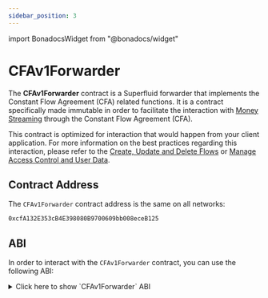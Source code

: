 ```yaml
---
sidebar_position: 3
---
```


import BonadocsWidget from "@bonadocs/widget"

# CFAv1Forwarder

The **CFAv1Forwarder** contract is a Superfluid forwarder that implements the Constant Flow Agreement (CFA) related functions.
It is a contract specifically made immutable in order to facilitate the interaction with [Money Streaming](/docs/protocol/money-streaming/overview.mdx) through the Constant Flow Agreement (CFA).

This contract is optimized for interaction that would happen from your client application.
For more information on the best practices regarding this interaction, please refer to the [Create, Update and Delete Flows](/docs/sdk/money-streaming/create-update-delete-flow) or [Manage Access Control and User Data](/docs/sdk/money-streaming/acl-user-data).

## Contract Address

The `CFAv1Forwarder` contract address is the same on all networks:

```
0xcfA132E353cB4E398080B9700609bb008eceB125
```

## ABI

In order to interact with the `CFAv1Forwarder` contract, you can use the following ABI:

<div>
<details>
<summary>Click here to show `CFAv1Forwarder` ABI</summary>
<p>
```json
[
  {
    "inputs": [
      {
        "internalType": "contract ISuperfluid",
        "name": "host",
        "type": "address"
      }
    ],
    "stateMutability": "nonpayable",
    "type": "constructor"
  },
  { "inputs": [], "name": "CFA_FWD_INVALID_FLOW_RATE", "type": "error" },
  {
    "inputs": [
      {
        "internalType": "contract ISuperToken",
        "name": "token",
        "type": "address"
      },
      { "internalType": "address", "name": "sender", "type": "address" },
      { "internalType": "address", "name": "receiver", "type": "address" },
      { "internalType": "int96", "name": "flowrate", "type": "int96" },
      { "internalType": "bytes", "name": "userData", "type": "bytes" }
    ],
    "name": "createFlow",
    "outputs": [{ "internalType": "bool", "name": "", "type": "bool" }],
    "stateMutability": "nonpayable",
    "type": "function"
  },
  {
    "inputs": [
      {
        "internalType": "contract ISuperToken",
        "name": "token",
        "type": "address"
      },
      { "internalType": "address", "name": "sender", "type": "address" },
      { "internalType": "address", "name": "receiver", "type": "address" },
      { "internalType": "bytes", "name": "userData", "type": "bytes" }
    ],
    "name": "deleteFlow",
    "outputs": [{ "internalType": "bool", "name": "", "type": "bool" }],
    "stateMutability": "nonpayable",
    "type": "function"
  },
  {
    "inputs": [
      {
        "internalType": "contract ISuperToken",
        "name": "token",
        "type": "address"
      },
      { "internalType": "address", "name": "account", "type": "address" }
    ],
    "name": "getAccountFlowInfo",
    "outputs": [
      { "internalType": "uint256", "name": "lastUpdated", "type": "uint256" },
      { "internalType": "int96", "name": "flowrate", "type": "int96" },
      { "internalType": "uint256", "name": "deposit", "type": "uint256" },
      { "internalType": "uint256", "name": "owedDeposit", "type": "uint256" }
    ],
    "stateMutability": "view",
    "type": "function"
  },
  {
    "inputs": [
      {
        "internalType": "contract ISuperToken",
        "name": "token",
        "type": "address"
      },
      { "internalType": "address", "name": "account", "type": "address" }
    ],
    "name": "getAccountFlowrate",
    "outputs": [
      { "internalType": "int96", "name": "flowrate", "type": "int96" }
    ],
    "stateMutability": "view",
    "type": "function"
  },
  {
    "inputs": [
      {
        "internalType": "contract ISuperToken",
        "name": "token",
        "type": "address"
      },
      { "internalType": "int96", "name": "flowrate", "type": "int96" }
    ],
    "name": "getBufferAmountByFlowrate",
    "outputs": [
      { "internalType": "uint256", "name": "bufferAmount", "type": "uint256" }
    ],
    "stateMutability": "view",
    "type": "function"
  },
  {
    "inputs": [
      {
        "internalType": "contract ISuperToken",
        "name": "token",
        "type": "address"
      },
      { "internalType": "address", "name": "sender", "type": "address" },
      { "internalType": "address", "name": "receiver", "type": "address" }
    ],
    "name": "getFlowInfo",
    "outputs": [
      { "internalType": "uint256", "name": "lastUpdated", "type": "uint256" },
      { "internalType": "int96", "name": "flowrate", "type": "int96" },
      { "internalType": "uint256", "name": "deposit", "type": "uint256" },
      { "internalType": "uint256", "name": "owedDeposit", "type": "uint256" }
    ],
    "stateMutability": "view",
    "type": "function"
  },
  {
    "inputs": [
      {
        "internalType": "contract ISuperToken",
        "name": "token",
        "type": "address"
      },
      { "internalType": "address", "name": "sender", "type": "address" },
      { "internalType": "address", "name": "flowOperator", "type": "address" }
    ],
    "name": "getFlowOperatorPermissions",
    "outputs": [
      { "internalType": "uint8", "name": "permissions", "type": "uint8" },
      { "internalType": "int96", "name": "flowrateAllowance", "type": "int96" }
    ],
    "stateMutability": "view",
    "type": "function"
  },
  {
    "inputs": [
      {
        "internalType": "contract ISuperToken",
        "name": "token",
        "type": "address"
      },
      { "internalType": "address", "name": "sender", "type": "address" },
      { "internalType": "address", "name": "receiver", "type": "address" }
    ],
    "name": "getFlowrate",
    "outputs": [
      { "internalType": "int96", "name": "flowrate", "type": "int96" }
    ],
    "stateMutability": "view",
    "type": "function"
  },
  {
    "inputs": [
      {
        "internalType": "contract ISuperToken",
        "name": "token",
        "type": "address"
      },
      { "internalType": "address", "name": "flowOperator", "type": "address" }
    ],
    "name": "grantPermissions",
    "outputs": [{ "internalType": "bool", "name": "", "type": "bool" }],
    "stateMutability": "nonpayable",
    "type": "function"
  },
  {
    "inputs": [
      {
        "internalType": "contract ISuperToken",
        "name": "token",
        "type": "address"
      },
      { "internalType": "address", "name": "flowOperator", "type": "address" }
    ],
    "name": "revokePermissions",
    "outputs": [{ "internalType": "bool", "name": "", "type": "bool" }],
    "stateMutability": "nonpayable",
    "type": "function"
  },
  {
    "inputs": [
      {
        "internalType": "contract ISuperToken",
        "name": "token",
        "type": "address"
      },
      { "internalType": "address", "name": "receiver", "type": "address" },
      { "internalType": "int96", "name": "flowrate", "type": "int96" }
    ],
    "name": "setFlowrate",
    "outputs": [{ "internalType": "bool", "name": "", "type": "bool" }],
    "stateMutability": "nonpayable",
    "type": "function"
  },
  {
    "inputs": [
      {
        "internalType": "contract ISuperToken",
        "name": "token",
        "type": "address"
      },
      { "internalType": "address", "name": "sender", "type": "address" },
      { "internalType": "address", "name": "receiver", "type": "address" },
      { "internalType": "int96", "name": "flowrate", "type": "int96" }
    ],
    "name": "setFlowrateFrom",
    "outputs": [{ "internalType": "bool", "name": "", "type": "bool" }],
    "stateMutability": "nonpayable",
    "type": "function"
  },
  {
    "inputs": [
      {
        "internalType": "contract ISuperToken",
        "name": "token",
        "type": "address"
      },
      { "internalType": "address", "name": "sender", "type": "address" },
      { "internalType": "address", "name": "receiver", "type": "address" },
      { "internalType": "int96", "name": "flowrate", "type": "int96" },
      { "internalType": "bytes", "name": "userData", "type": "bytes" }
    ],
    "name": "updateFlow",
    "outputs": [{ "internalType": "bool", "name": "", "type": "bool" }],
    "stateMutability": "nonpayable",
    "type": "function"
  },
  {
    "inputs": [
      {
        "internalType": "contract ISuperToken",
        "name": "token",
        "type": "address"
      },
      { "internalType": "address", "name": "flowOperator", "type": "address" },
      { "internalType": "uint8", "name": "permissions", "type": "uint8" },
      { "internalType": "int96", "name": "flowrateAllowance", "type": "int96" }
    ],
    "name": "updateFlowOperatorPermissions",
    "outputs": [{ "internalType": "bool", "name": "", "type": "bool" }],
    "stateMutability": "nonpayable",
    "type": "function"
  }
]

```
</p>
</details>
</div>

## CFA_FWD_INVALID_FLOW_RATE

```solidity
error CFA_FWD_INVALID_FLOW_RATE()
````

## \_cfa

```solidity
contract IConstantFlowAgreementV1 _cfa
```

## Fn constructor

```solidity
function constructor(
    contract ISuperfluid host
)
    public
```

#### Parameters

| Name   | Type                 | Description |
| :----- | :------------------- | :---------- |
| `host` | contract ISuperfluid |             |

## Fn setFlowrate

<BonadocsWidget widgetConfigUri="ipfs://bafkreie4jxs6zvo6xwdjdkfhxuks6efmpag2ywyz5kr24ztqyqvd2duqjy" contract="CFAv1Forwarder" functionKey="0x57e6aa36" />

#### Parameters

| Name       | Type                 | Description                                                             |
| :--------- | :------------------- | :---------------------------------------------------------------------- |
| `token`    | contract ISuperToken | Super token address                                                     |
| `receiver` | address              | The receiver of the flow                                                |
| `flowrate` | int96                | The wanted flowrate in wad/second. Only positive values are valid here. |

#### Return Values

| Name  | Type | Description |
| :---- | :--- | :---------- |
| `[0]` | bool | bool        |

Sets the given flowrate between msg.sender and a given receiver.
If there's no pre-existing flow and `flowrate` non-zero, a new flow is created.
If there's an existing flow and `flowrate` non-zero, the flowrate of that flow is updated.
If there's an existing flow and `flowrate` zero, the flow is deleted.
If the existing and given flowrate are equal, no action is taken.
On creation of a flow, a "buffer" amount is automatically detracted from the sender account's available balance.
If the sender account is solvent when the flow is deleted, this buffer is redeemed to it.

## Fn setFlowrateFrom

<BonadocsWidget widgetConfigUri="ipfs://bafkreie4jxs6zvo6xwdjdkfhxuks6efmpag2ywyz5kr24ztqyqvd2duqjy" contract="CFAv1Forwarder" functionKey="0xc5ad5c1a" />

#### Parameters

| Name       | Type                 | Description                                                             |
| :--------- | :------------------- | :---------------------------------------------------------------------- |
| `token`    | contract ISuperToken | Super token address                                                     |
| `sender`   | address              | The sender of the flow                                                  |
| `receiver` | address              | The receiver of the flow                                                |
| `flowrate` | int96                | The wanted flowrate in wad/second. Only positive values are valid here. |

#### Return Values

| Name  | Type | Description |
| :---- | :--- | :---------- |
| `[0]` | bool | bool        |

Like `setFlowrate`, but can be invoked by an account with flowOperator permissions
on behalf of the sender account.

## Fn getFlowrate

<BonadocsWidget widgetConfigUri="ipfs://bafkreie4jxs6zvo6xwdjdkfhxuks6efmpag2ywyz5kr24ztqyqvd2duqjy" contract="CFAv1Forwarder" functionKey="0x1d8b6526" />

_Currently, only 0 or 1 flows can exist between 2 accounts. This may change in the future._

#### Parameters

| Name       | Type                 | Description              |
| :--------- | :------------------- | :----------------------- |
| `token`    | contract ISuperToken | Super token address      |
| `sender`   | address              | The sender of the flow   |
| `receiver` | address              | The receiver of the flow |

#### Return Values

| Name       | Type  | Description                                                                        |
| :--------- | :---- | :--------------------------------------------------------------------------------- |
| `flowrate` | int96 | The flowrate from the sender to the receiver account. Returns 0 if no flow exists. |

Get the flowrate of the flow between 2 accounts if exists.

## Fn getFlowInfo

<BonadocsWidget widgetConfigUri="ipfs://bafkreie4jxs6zvo6xwdjdkfhxuks6efmpag2ywyz5kr24ztqyqvd2duqjy" contract="CFAv1Forwarder" functionKey="0x2860fd93" />

#### Parameters

| Name       | Type                 | Description              |
| :--------- | :------------------- | :----------------------- |
| `token`    | contract ISuperToken | Super token address      |
| `sender`   | address              | The sender of the flow   |
| `receiver` | address              | The receiver of the flow |

#### Return Values

| Name          | Type    | Description                                                              |
| :------------ | :------ | :----------------------------------------------------------------------- |
| `lastUpdated` | uint256 | Timestamp of last update (flowrate change) or zero if no flow exists     |
| `flowrate`    | int96   | Current flowrate of the flow or zero if no flow exists                   |
| `deposit`     | uint256 | Deposit amount locked as security buffer during the lifetime of the flow |
| `owedDeposit` | uint256 | Extra deposit amount borrowed to a SuperApp receiver by the flow sender  |

Get all available information about a flow (if exists).
If only the flowrate is needed, consider using `getFlowrate` instead.

## Fn getBufferAmountByFlowrate

```solidity
function getBufferAmountByFlowrate(
    contract ISuperToken token,
    int96 flowrate
)
    external
    returns (uint256 bufferAmount)
```
<BonadocsWidget widgetConfigUri="ipfs://bafkreie4jxs6zvo6xwdjdkfhxuks6efmpag2ywyz5kr24ztqyqvd2duqjy" contract="CFAv1Forwarder" functionKey="0x09f0b495" />

#### Parameters

| Name       | Type                 | Description                                            |
| :--------- | :------------------- | :----------------------------------------------------- |
| `token`    | contract ISuperToken | Super token address                                    |
| `flowrate` | int96                | The flowrate for which the buffer amount is calculated |

#### Return Values

| Name           | Type    | Description                                             |
| :------------- | :------ | :------------------------------------------------------ |
| `bufferAmount` | uint256 | The buffer amount required for the given configuration. |

Get the buffer amount required for the given token and flowrate.
This amount can vary based on the combination of token, flowrate and chain being queried.
The result for a given set of parameters can change over time,
because it depends on governance configurable protocol parameters.
Changes of the required buffer amount affect only flows created or updated after the change.

## Fn getAccountFlowrate

<BonadocsWidget widgetConfigUri="ipfs://bafkreie4jxs6zvo6xwdjdkfhxuks6efmpag2ywyz5kr24ztqyqvd2duqjy" contract="CFAv1Forwarder" functionKey="0x22c904d9" />

#### Parameters

| Name      | Type                 | Description         |
| :-------- | :------------------- | :------------------ |
| `token`   | contract ISuperToken | Super token address |
| `account` | address              | Account to query    |

#### Return Values

| Name       | Type  | Description                                                                               |
| :--------- | :---- | :---------------------------------------------------------------------------------------- |
| `flowrate` | int96 | The net flowrate (aggregate incoming minus aggregate outgoing flowrate), can be negative. |

Get the net flowrate of an account.

## Fn getAccountFlowInfo

<BonadocsWidget widgetConfigUri="ipfs://bafkreie4jxs6zvo6xwdjdkfhxuks6efmpag2ywyz5kr24ztqyqvd2duqjy" contract="CFAv1Forwarder" functionKey="0x0f1ac495" />

#### Parameters

| Name      | Type                 | Description         |
| :-------- | :------------------- | :------------------ |
| `token`   | contract ISuperToken | Super token address |
| `account` | address              | Account to query    |

#### Return Values

| Name          | Type    | Description                                                                                |
| :------------ | :------ | :----------------------------------------------------------------------------------------- |
| `lastUpdated` | uint256 | Timestamp of last update of a flow to or from the account (flowrate change)                |
| `flowrate`    | int96   | Current net aggregate flowrate                                                             |
| `deposit`     | uint256 | Aggregate deposit amount currently locked as security buffer for outgoing flows            |
| `owedDeposit` | uint256 | Aggregate extra deposit amount currently borrowed to SuperApps receiving from this account |

Get aggregated flow information (if any exist) of an account.
If only the net flowrate is needed, consider using `getAccountFlowrate` instead.

## Fn createFlow

<BonadocsWidget widgetConfigUri="ipfs://bafkreie4jxs6zvo6xwdjdkfhxuks6efmpag2ywyz5kr24ztqyqvd2duqjy" contract="CFAv1Forwarder" functionKey="0xe15536b6" />

#### Parameters

| Name       | Type                 | Description                                                          |
| :--------- | :------------------- | :------------------------------------------------------------------- |
| `token`    | contract ISuperToken | Super token address                                                  |
| `sender`   | address              | Sender address of the flow                                           |
| `receiver` | address              | Receiver address of the flow                                         |
| `flowrate` | int96                | The flowrate in wad/second to be set initially                       |
| `userData` | bytes                | (optional) User data to be set. Should be set to zero if not needed. |

#### Return Values

| Name  | Type | Description |
| :---- | :--- | :---------- |
| `[0]` | bool | bool        |

Low-level wrapper of createFlow/createFlowByOperator.
If the address of msg.sender is not the same as the address of the `sender` argument,
createFlowByOperator is used internally. In this case msg.sender needs to have permission to create flows
on behalf of the given sender account with sufficient flowRateAllowance.
Currently, only 1 flow can exist between 2 accounts, thus `createFlow` will fail if one already exists.

## Fn updateFlow

<BonadocsWidget widgetConfigUri="ipfs://bafkreie4jxs6zvo6xwdjdkfhxuks6efmpag2ywyz5kr24ztqyqvd2duqjy" contract="CFAv1Forwarder" functionKey="0x0c033991" />

#### Parameters

| Name       | Type                 | Description                                                          |
| :--------- | :------------------- | :------------------------------------------------------------------- |
| `token`    | contract ISuperToken | Super token address                                                  |
| `sender`   | address              | Sender address of the flow                                           |
| `receiver` | address              | Receiver address of the flow                                         |
| `flowrate` | int96                | The flowrate in wad/second the flow should be updated to             |
| `userData` | bytes                | (optional) User data to be set. Should be set to zero if not needed. |

#### Return Values

| Name  | Type | Description |
| :---- | :--- | :---------- |
| `[0]` | bool | bool        |

Low-level wrapper if updateFlow/updateFlowByOperator.
If the address of msg.sender doesn't match the address of the `sender` argument,
updateFlowByOperator is invoked. In this case msg.sender needs to have permission to update flows
on behalf of the given sender account with sufficient flowRateAllowance.

## Fn deleteFlow

<BonadocsWidget widgetConfigUri="ipfs://bafkreie4jxs6zvo6xwdjdkfhxuks6efmpag2ywyz5kr24ztqyqvd2duqjy" contract="CFAv1Forwarder" functionKey="0xb4b333c6" />

#### Parameters

| Name       | Type                 | Description                                                          |
| :--------- | :------------------- | :------------------------------------------------------------------- |
| `token`    | contract ISuperToken | Super token address                                                  |
| `sender`   | address              | Sender address of the flow                                           |
| `receiver` | address              | Receiver address of the flow                                         |
| `userData` | bytes                | (optional) User data to be set. Should be set to zero if not needed. |

#### Return Values

| Name  | Type | Description |
| :---- | :--- | :---------- |
| `[0]` | bool | bool        |

Low-level wrapper of deleteFlow/deleteFlowByOperator.
If msg.sender isn't the same as sender address, msg.sender needs to have permission
to delete flows on behalf of the given sender account.

## Fn grantPermissions

<BonadocsWidget widgetConfigUri="ipfs://bafkreie4jxs6zvo6xwdjdkfhxuks6efmpag2ywyz5kr24ztqyqvd2duqjy" contract="CFAv1Forwarder" functionKey="0x7243fb93" />

#### Parameters

| Name           | Type                 | Description                              |
| :------------- | :------------------- | :--------------------------------------- |
| `token`        | contract ISuperToken | Super token address                      |
| `flowOperator` | address              | Account to which permissions are granted |

#### Return Values

| Name  | Type | Description |
| :---- | :--- | :---------- |
| `[0]` | bool | bool        |

Grants a flowOperator permission to create/update/delete flows on behalf of msg.sender.
In order to restrict what a flowOperator can or can't do, the flowOperator account
should be a contract implementing the desired restrictions.

## Fn revokePermissions

<BonadocsWidget widgetConfigUri="ipfs://bafkreie4jxs6zvo6xwdjdkfhxuks6efmpag2ywyz5kr24ztqyqvd2duqjy" contract="CFAv1Forwarder" functionKey="0x0bd0728d" />

#### Parameters

| Name           | Type                 | Description                                |
| :------------- | :------------------- | :----------------------------------------- |
| `token`        | contract ISuperToken | Super token address                        |
| `flowOperator` | address              | Account from which permissions are revoked |

#### Return Values

| Name  | Type | Description |
| :---- | :--- | :---------- |
| `[0]` | bool | bool        |

Revokes all permissions previously granted to a flowOperator by msg.sender.
Revocation doesn't undo or reset flows previously created/updated by the flowOperator.
In order to be sure about the state of flows at the time of revocation, you need to check that state
either in the same transaction or after this transaction.

## Fn updateFlowOperatorPermissions

<BonadocsWidget widgetConfigUri="ipfs://bafkreie4jxs6zvo6xwdjdkfhxuks6efmpag2ywyz5kr24ztqyqvd2duqjy" contract="CFAv1Forwarder" functionKey="0x30885591" />

#### Parameters

| Name                | Type                 | Description                                                                              |
| :------------------ | :------------------- | :--------------------------------------------------------------------------------------- |
| `token`             | contract ISuperToken | Super token address                                                                      |
| `flowOperator`      | address              | Account for which permissions are set on behalf of msg.sender                            |
| `permissions`       | uint8                | Bitmask for create/update/delete permission flags. See library `FlowOperatorDefinitions` |
| `flowrateAllowance` | int96                | Max. flowrate in wad/second the operator can set for individual flows.                   |

#### Return Values

| Name  | Type | Description |
| :---- | :--- | :---------- |
| `[0]` | bool | bool        |

Low-level wrapper of `IConstantFlowAgreementV1.updateFlowOperatorPermissions`
flowrateAllowance does NOT restrict the net flowrate a flowOperator is able to set.
In order to restrict that, flowOperator needs to be a contract implementing the wanted limitations.

## Fn getFlowOperatorPermissions

<BonadocsWidget widgetConfigUri="ipfs://bafkreie4jxs6zvo6xwdjdkfhxuks6efmpag2ywyz5kr24ztqyqvd2duqjy" contract="CFAv1Forwarder" functionKey="0x4d3f60f9" />

#### Parameters

| Name           | Type                 | Description                                          |
| :------------- | :------------------- | :--------------------------------------------------- |
| `token`        | contract ISuperToken | Super token address                                  |
| `sender`       | address              | The account which (possibly) granted permissions      |
| `flowOperator` | address              | Account to which (possibly) permissions were granted |

#### Return Values

| Name                | Type  | Description                                                                           |
| :------------------ | :---- | :------------------------------------------------------------------------------------ |
| `permissions`       | uint8 | A bitmask of the permissions currently granted (or not) by `sender` to `flowOperator` |
| `flowrateAllowance` | int96 | Max. flowrate in wad/second the flowOperator can set for individual flows.            |

Get the currently set permissions granted to the given flowOperator by the given sender account.

## Fn \_setFlowrateFrom

<BonadocsWidget widgetConfigUri="ipfs://bafkreie4jxs6zvo6xwdjdkfhxuks6efmpag2ywyz5kr24ztqyqvd2duqjy" contract="CFAv1Forwarder" functionKey="0xc5ad5c1a" />

#### Parameters

| Name       | Type                 | Description |
| :--------- | :------------------- | :---------- |
| `token`    | contract ISuperToken |             |
| `sender`   | address              |             |
| `receiver` | address              |             |
| `flowrate` | int96                |             |

## Fn \_createFlow

<BonadocsWidget widgetConfigUri="ipfs://bafkreie4jxs6zvo6xwdjdkfhxuks6efmpag2ywyz5kr24ztqyqvd2duqjy" contract="CFAv1Forwarder" functionKey="0xe15536b6" />

#### Parameters

| Name       | Type                 | Description |
| :--------- | :------------------- | :---------- |
| `token`    | contract ISuperToken |             |
| `sender`   | address              |             |
| `receiver` | address              |             |
| `flowrate` | int96                |             |
| `userData` | bytes                |             |

## Fn \_updateFlow

<BonadocsWidget widgetConfigUri="ipfs://bafkreie4jxs6zvo6xwdjdkfhxuks6efmpag2ywyz5kr24ztqyqvd2duqjy" contract="CFAv1Forwarder" functionKey="0x0c033991" />

#### Parameters

| Name       | Type                 | Description |
| :--------- | :------------------- | :---------- |
| `token`    | contract ISuperToken |             |
| `sender`   | address              |             |
| `receiver` | address              |             |
| `flowrate` | int96                |             |
| `userData` | bytes                |             |

## Fn \_deleteFlow

<BonadocsWidget widgetConfigUri="ipfs://bafkreie4jxs6zvo6xwdjdkfhxuks6efmpag2ywyz5kr24ztqyqvd2duqjy" contract="CFAv1Forwarder" functionKey="0xb4b333c6" />

#### Parameters

| Name       | Type                 | Description |
| :--------- | :------------------- | :---------- |
| `token`    | contract ISuperToken |             |
| `sender`   | address              |             |
| `receiver` | address              |             |
| `userData` | bytes                |             |

## Fn \_updateFlowOperatorPermissions

<BonadocsWidget widgetConfigUri="ipfs://bafkreie4jxs6zvo6xwdjdkfhxuks6efmpag2ywyz5kr24ztqyqvd2duqjy" contract="CFAv1Forwarder" functionKey="0x30885591" />

#### Parameters

| Name                | Type                 | Description |
| :------------------ | :------------------- | :---------- |
| `token`             | contract ISuperToken |             |
| `flowOperator`      | address              |             |
| `permissions`       | uint8                |             |
| `flowrateAllowance` | int96                |             |

